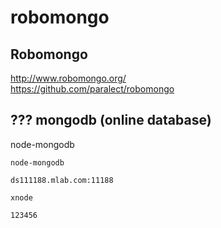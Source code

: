 # robomongo  


## Robomongo  

http://www.robomongo.org/  
https://github.com/paralect/robomongo  


## ??? mongodb (online database) 

node-mongodb

```???
node-mongodb

ds111188.mlab.com:11188

xnode

123456

``` 













